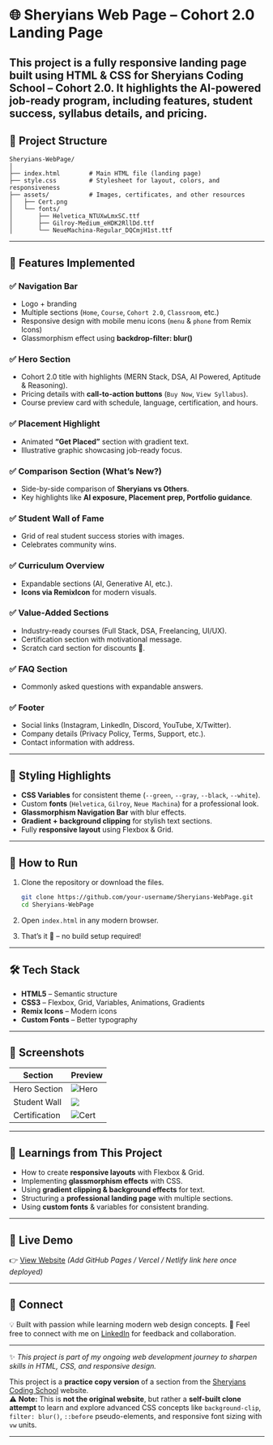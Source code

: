 
# 🌐 Sheryians Web Page – Cohort 2.0 Landing Page

This project is a **fully responsive landing page** built using **HTML & CSS** for **Sheryians Coding School – Cohort 2.0**.
It highlights the **AI-powered job-ready program**, including features, student success, syllabus details, and pricing.
---

## 📂 Project Structure

```
Sheryians-WebPage/
│
├── index.html        # Main HTML file (landing page)
├── style.css         # Stylesheet for layout, colors, and responsiveness
├── assets/           # Images, certificates, and other resources
│   ├── Cert.png
│   └── fonts/
│       ├── Helvetica_NTUXwLmxSC.ttf
│       ├── Gilroy-Medium_eHDK2RllDd.ttf
│       └── NeueMachina-Regular_DQCmjH1st.ttf
```

---

## 🎨 Features Implemented

### ✅ Navigation Bar

- Logo + branding
- Multiple sections (`Home`, `Course`, `Cohort 2.0`, `Classroom`, etc.)
- Responsive design with mobile menu icons (`menu` & `phone` from Remix Icons)
- Glassmorphism effect using **backdrop-filter: blur()**

### ✅ Hero Section

- Cohort 2.0 title with highlights (MERN Stack, DSA, AI Powered, Aptitude & Reasoning).
- Pricing details with **call-to-action buttons** (`Buy Now`, `View Syllabus`).
- Course preview card with schedule, language, certification, and hours.

### ✅ Placement Highlight

- Animated **“Get Placed”** section with gradient text.
- Illustrative graphic showcasing job-ready focus.

### ✅ Comparison Section (What’s New?)

- Side-by-side comparison of **Sheryians vs Others**.
- Key highlights like **AI exposure, Placement prep, Portfolio guidance**.

### ✅ Student Wall of Fame

- Grid of real student success stories with images.
- Celebrates community wins.

### ✅ Curriculum Overview

- Expandable sections (AI, Generative AI, etc.).
- **Icons via RemixIcon** for modern visuals.

### ✅ Value-Added Sections

- Industry-ready courses (Full Stack, DSA, Freelancing, UI/UX).
- Certification section with motivational message.
- Scratch card section for discounts 🎉.

### ✅ FAQ Section

- Commonly asked questions with expandable answers.

### ✅ Footer

- Social links (Instagram, LinkedIn, Discord, YouTube, X/Twitter).
- Company details (Privacy Policy, Terms, Support, etc.).
- Contact information with address.

---

## 🎨 Styling Highlights

- **CSS Variables** for consistent theme (`--green`, `--gray`, `--black`, `--white`).
- Custom **fonts** (`Helvetica`, `Gilroy`, `Neue Machina`) for a professional look.
- **Glassmorphism Navigation Bar** with blur effects.
- **Gradient + background clipping** for stylish text sections.
- Fully **responsive layout** using Flexbox & Grid.

---

## 🚀 How to Run

1. Clone the repository or download the files.

   ```bash
   git clone https://github.com/your-username/Sheryians-WebPage.git
   cd Sheryians-WebPage
   ```

2. Open `index.html` in any modern browser.

3. That’s it 🎉 – no build setup required!

---

## 🛠️ Tech Stack

- **HTML5** – Semantic structure
- **CSS3** – Flexbox, Grid, Variables, Animations, Gradients
- **Remix Icons** – Modern icons
- **Custom Fonts** – Better typography

---

## 📸 Screenshots

| Section       | Preview                                                 |
| ------------- | ------------------------------------------------------- |
| Hero Section  | ![Hero](./sheryiansWebPage/assets/SheryiansWebPage.png) |
| Student Wall  | ![](./sheryiansWebPage/assets/StudentWall.png)          |
| Certification | ![Cert](./sheryiansWebPage/assets/Cert.png)             |

---

## 🌟 Learnings from This Project

- How to create **responsive layouts** with Flexbox & Grid.
- Implementing **glassmorphism effects** with CSS.
- Using **gradient clipping & background effects** for text.
- Structuring a **professional landing page** with multiple sections.
- Using **custom fonts** & variables for consistent branding.

---

## 🔗 Live Demo

👉 [View Website](#) _(Add GitHub Pages / Vercel / Netlify link here once deployed)_

---

## 🤝 Connect

💡 Built with passion while learning modern web design concepts.
📩 Feel free to connect with me on [LinkedIn](https://linkedin.com) for feedback and collaboration.

---

✨ _This project is part of my ongoing web development journey to sharpen skills in HTML, CSS, and responsive design._

This project is a **practice copy version** of a section from the [Sheryians Coding School](https://sheryians.com) website.  
⚠️ **Note:** This is **not the original website**, but rather a **self-built clone attempt** to learn and explore advanced CSS concepts like `background-clip`, `filter: blur()`, `::before` pseudo-elements, and responsive font sizing with `vw` units.

---


